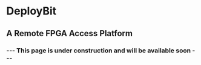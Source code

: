 # DeployBit
##  A Remote FPGA Access Platform
### --- This page is under construction and will be available soon ---
